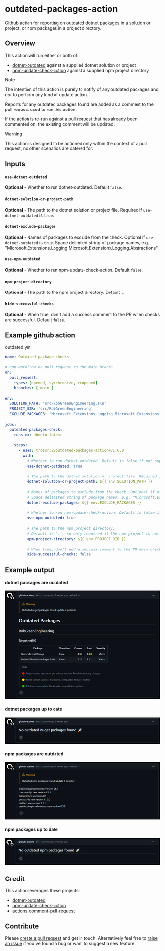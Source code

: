 # outdated-packages-action
Github action for reporting on outdated dotnet packages in a solution or project, or npm packages in a project directory.

## Overview

This action will run either or both of: 

- <a href="https://github.com/dotnet-outdated/dotnet-outdated">dotnet-outdated</a> against a supplied dotnet solution or project
- <a href="https://github.com/MeilCli/npm-update-check-action">npm-update-check-action</a> against a supplied npm project directory

> [!NOTE]
> The intention of this action is purely to notify of any outdated packages and _not_ to perform any kind of update action.
>  
> Reports for any outdated packages found are added as a comment to the pull request used to run this action.
> 
> If the action is re-run against a pull request that has already been commented on, the existing comment will be updated. 

> [!WARNING]
> This action is designed to be actioned only within the context of a pull request, no other scenarios are catered for.

## Inputs

#### `use-dotnet-outdated`

**Optional** - Whether to run dotnet-outdated. Default `false`.

#### `dotnet-solution-or-project-path`

**Optional** - The path to the dotnet solution or project file. Required if `use-dotnet-outdated` is `true`.

#### `dotnet-exclude-packages`

**Optional** - Names of packages to exclude from the check. Optional if `use-dotnet-outdated` is `true`. Space delimited string of package names, e.g. "Microsoft.Extensions.Logging Microsoft.Extensions.Logging.Abstractions"

#### `use-npm-outdated`

**Optional** - Whether to run npm-update-check-action. Default `false`.

#### `npm-project-directory`

**Optional** - The path to the npm project directory. Default `.`.

#### `hide-successful-checks`

**Optional** - When true, don't add a success comment to the PR when checks are successful. Default `false`.

## Example github action 

outdated.yml
```yaml
name: Outdated package checks

# Run workflow on pull request to the main branch
on:
  pull_request:
    types: [opened, synchronize, reopened]
    branches: [ main ]

env:
  SOLUTION_PATH: 'src/RobGreenEngineering.sln'
  PROJECT_DIR: 'src/RobGreenEngineering'
  EXCLUDE_PACKAGES: 'Microsoft.Extensions.Logging Microsoft.Extensions.Logging.Abstractions'

jobs:
  outdated-packages-check:
    runs-on: ubuntu-latest

    steps:
      - uses: trossr32/outdated-packages-action@v1.6.0
        with:
          # Whether to run dotnet-outdated. Default is false if not supplied.
          use-dotnet-outdated: true

          # The path to the dotnet solution or project file. Required if use-dotnet-outdated is true.
          dotnet-solution-or-project-path: ${{ env.SOLUTION_PATH }}

          # Names of packages to exclude from the check. Optional if use-dotnet-outdated is true.
          # Space delimited string of package names, e.g. "Microsoft.Extensions.Logging Microsoft.Extensions.Logging.Abstractions"
          dotnet-exclude-packages: ${{ env.EXCLUDE_PACKAGES }}

          # Whether to run npm-update-check-action. Default is false if not supplied.
          use-npm-outdated: true

          # The path to the npm project directory.
          # Default is '.', so only required if the npm project is not the root of the repository.
          npm-project-directory: ${{ env.PROJECT_DIR }}

          # When true, don't add a success comment to the PR when checks are successful. Default is false if not supplied.
          hide-successful-checks: false
```

## Example output

#### dotnet packages are outdated

![dotnet-outdated](./assets/dotnet-outdated-example.png)

#### dotnet packages up to date

![dotnet-not-outdated](./assets/dotnet-not-outdated-example.png)

#### npm packages are outdated

![npm-outdated](./assets/npm-outdated-example.png)

#### npm packages up to date

![npm-not-outdated](./assets/npm-not-outdated-example.png)

## Credit

This action leverages these projects:

- <a href="https://github.com/dotnet-outdated/dotnet-outdated">dotnet-outdated</a>
- <a href="https://github.com/MeilCli/npm-update-check-action">npm-update-check-action</a>
- <a href="https://github.com/thollander/actions-comment-pull-request">actions-comment-pull-request</a>

## Contribute
Please [create a pull request](https://github.com/trossr32/outdated-packages-action/compare) and get in touch. Alternatively feel free to [raise an issue](https://github.com/trossr32/outdated-packages-action/issues/new/choose) if you've found a bug or want to suggest a new feature.
